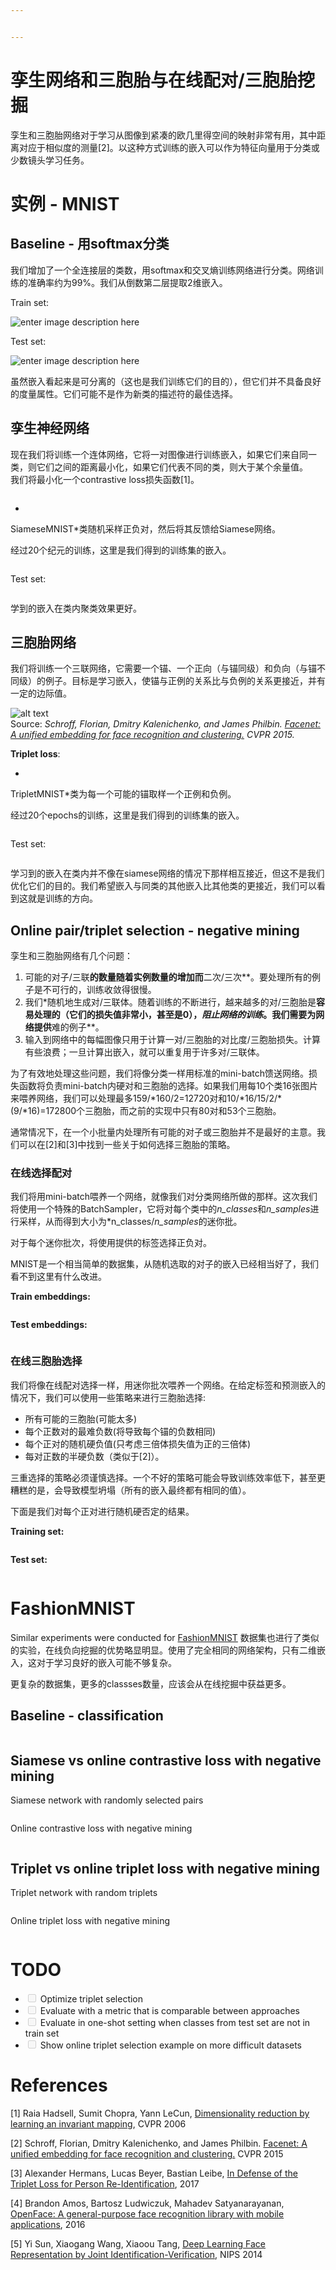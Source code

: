 ```yaml
---


---
```


<h1 id="孪生网络和三胞胎与在线配对三胞胎挖掘">孪生网络和三胞胎与在线配对/三胞胎挖掘</h1>
<p>孪生和三胞胎网络对于学习从图像到紧凑的欧几里得空间的映射非常有用，其中距离对应于相似度的测量[2]。以这种方式训练的嵌入可以作为特征向量用于分类或少数镜头学习任务。</p>
<h1 id="实例---mnist">实例 - MNIST</h1>
<h2 id="baseline---用softmax分类">Baseline - 用softmax分类</h2>
<p>我们增加了一个全连接层的类数，用softmax和交叉熵训练网络进行分类。网络训练的准确率约为99%。我们从倒数第二层提取2维嵌入。</p>
<p>Train set:</p>
<p><img src="https://raw.githubusercontent.com/adambielski/siamese-triplet/master/images/mnist_softmax_train.png" alt="enter image description here"></p>
<p>Test set:</p>
<p><img src="https://raw.githubusercontent.com/adambielski/siamese-triplet/master/images/mnist_softmax_test.png" alt="enter image description here"></p>
<p>虽然嵌入看起来是可分离的（这也是我们训练它们的目的），但它们并不具备良好的度量属性。它们可能不是作为新类的描述符的最佳选择。</p>
<h2 id="孪生神经网络">孪生神经网络</h2>
<p>现在我们将训练一个连体网络，它将一对图像进行训练嵌入，如果它们来自同一类，则它们之间的距离最小化，如果它们代表不同的类，则大于某个余量值。<br>
我们将最小化一个contrastive loss损失函数[1]。</p>
<p><img src="https://raw.githubusercontent.com/adambielski/siamese-triplet/master/images/contrastive_loss.png" alt=""></p>
<ul>
<li></li>
</ul>
<p>SiameseMNIST*类随机采样正负对，然后将其反馈给Siamese网络。</p>
<p>经过20个纪元的训练，这里是我们得到的训练集的嵌入。</p>
<p><img src="https://raw.githubusercontent.com/adambielski/siamese-triplet/master/images/mnist_siamese_train.png" alt=""></p>
<p>Test set:</p>
<p><img src="https://raw.githubusercontent.com/adambielski/siamese-triplet/master/images/mnist_siamese_test.png" alt=""></p>
<p>学到的嵌入在类内聚类效果更好。</p>
<h2 id="三胞胎网络">三胞胎网络</h2>
<p>我们将训练一个三联网络，它需要一个锚、一个正向（与锚同级）和负向（与锚不同级）的例子。目标是学习嵌入，使锚与正例的关系比与负例的关系更接近，并有一定的边际值。</p>
<p><img src="https://raw.githubusercontent.com/adambielski/siamese-triplet/master/images/anchor_negative_positive.png" alt="alt text" title="Source: FaceNet"><br>
Source: <em>Schroff, Florian, Dmitry Kalenichenko, and James Philbin. <a href="https://arxiv.org/abs/1503.03832">Facenet: A unified embedding for face recognition and clustering.</a> CVPR 2015.</em></p>
<p><strong>Triplet loss</strong>:   <img src="https://raw.githubusercontent.com/adambielski/siamese-triplet/master/images/triplet_loss.png" alt=""></p>
<ul>
<li></li>
</ul>
<p>TripletMNIST*类为每一个可能的锚取样一个正例和负例。</p>
<p>经过20个epochs的训练，这里是我们得到的训练集的嵌入。</p>
<p><img src="https://raw.githubusercontent.com/adambielski/siamese-triplet/master/images/mnist_triplet_train.png" alt=""></p>
<p>Test set:</p>
<p><img src="https://raw.githubusercontent.com/adambielski/siamese-triplet/master/images/mnist_triplet_test.png" alt=""></p>
<p>学习到的嵌入在类内并不像在siamese网络的情况下那样相互接近，但这不是我们优化它们的目的。我们希望嵌入与同类的其他嵌入比其他类的更接近，我们可以看到这就是训练的方向。</p>
<h2 id="online-pairtriplet-selection---negative-mining">Online pair/triplet selection - negative mining</h2>
<p>孪生和三胞胎网络有几个问题：</p>
<ol>
<li>可能的对子/三联<strong>的数量随着实例数量的增加而</strong>二次/三次**。要处理所有的例子是不可行的，训练收敛得很慢。</li>
<li>我们*随机地生成对/三联体。随着训练的不断进行，越来越多的对/三胞胎是<strong>容易处理的（它们的损失值非常小，甚至是0），<em>阻止网络的训练</em>。我们需要为网络提供</strong>难的例子**。</li>
<li>输入到网络中的每幅图像只用于计算一对/三胞胎的对比度/三胞胎损失。计算有些浪费；一旦计算出嵌入，就可以重复用于许多对/三联体。</li>
</ol>
<p>为了有效地处理这些问题，我们将像分类一样用标准的mini-batch馈送网络。损失函数将负责mini-batch内硬对和三胞胎的选择。如果我们用每10个类16张图片来喂养网络，我们可以处理最多159/*160/2=12720对和10/*16/15/2/*(9/*16)=172800个三胞胎，而之前的实现中只有80对和53个三胞胎。</p>
<p>通常情况下，在一个小批量内处理所有可能的对子或三胞胎并不是最好的主意。我们可以在[2]和[3]中找到一些关于如何选择三胞胎的策略。</p>
<h3 id="在线选择配对">在线选择配对</h3>
<p>我们将用mini-batch喂养一个网络，就像我们对分类网络所做的那样。这次我们将使用一个特殊的BatchSampler，它将对每个类中的<em>n_classes</em>和<em>n_samples</em>进行采样，从而得到大小为*n_classes/<em>n_samples</em>的迷你批。</p>
<p>对于每个迷你批次，将使用提供的标签选择正负对。</p>
<p>MNIST是一个相当简单的数据集，从随机选取的对子的嵌入已经相当好了，我们看不到这里有什么改进。</p>
<p><strong>Train embeddings:</strong></p>
<p><img src="https://raw.githubusercontent.com/adambielski/siamese-triplet/master/images/mnist_ocl_train.png" alt=""></p>
<p><strong>Test embeddings:</strong></p>
<p><img src="https://raw.githubusercontent.com/adambielski/siamese-triplet/master/images/mnist_ocl_test.png" alt=""></p>
<h3 id="在线三胞胎选择">在线三胞胎选择</h3>
<p>我们将像在线配对选择一样，用迷你批次喂养一个网络。在给定标签和预测嵌入的情况下，我们可以使用一些策略来进行三胞胎选择:</p>
<ul>
<li>所有可能的三胞胎(可能太多)</li>
<li>每个正数对的最难负数(将导致每个锚的负数相同)</li>
<li>每个正对的随机硬负值(只考虑三倍体损失值为正的三倍体)</li>
<li>每对正数的半硬负数（类似于[2]）。</li>
</ul>
<p>三重选择的策略必须谨慎选择。一个不好的策略可能会导致训练效率低下，甚至更糟糕的是，会导致模型坍塌（所有的嵌入最终都有相同的值）。</p>
<p>下面是我们对每个正对进行随机硬否定的结果。</p>
<p><strong>Training set:</strong></p>
<p><img src="https://raw.githubusercontent.com/adambielski/siamese-triplet/master/images/mnist_otl_train.png" alt=""></p>
<p><strong>Test set:</strong></p>
<p><img src="https://raw.githubusercontent.com/adambielski/siamese-triplet/master/images/mnist_otl_test.png" alt=""></p>
<h1 id="fashionmnist">FashionMNIST</h1>
<p>Similar experiments were conducted for <a href="https://github.com/zalandoresearch/fashion-mnist">FashionMNIST</a> 数据集也进行了类似的实验，在线负向挖掘的优势略显明显。使用了完全相同的网络架构，只有二维嵌入，这对于学习良好的嵌入可能不够复杂。</p>
<p>更复杂的数据集，更多的classses数量，应该会从在线挖掘中获益更多。</p>
<h2 id="baseline---classification">Baseline - classification</h2>
<p><img src="https://raw.githubusercontent.com/adambielski/siamese-triplet/master/images/fmnist_softmax_test.png" alt=""></p>
<h2 id="siamese-vs-online-contrastive-loss-with-negative-mining">Siamese vs online contrastive loss with negative mining</h2>
<p>Siamese network with randomly selected pairs</p>
<p><img src="https://raw.githubusercontent.com/adambielski/siamese-triplet/master/images/fmnist_comp_cl.png" alt=""></p>
<p>Online contrastive loss with negative mining</p>
<p><img src="images/fmnist_comp_ocl.png" alt=""></p>
<h2 id="triplet-vs-online-triplet-loss-with-negative-mining">Triplet vs online triplet loss with negative mining</h2>
<p>Triplet network with random triplets</p>
<p><img src="https://raw.githubusercontent.com/adambielski/siamese-triplet/master/images/fmnist_comp_tl.png" alt=""></p>
<p>Online triplet loss with negative mining</p>
<p><img src="https://raw.githubusercontent.com/adambielski/siamese-triplet/master/images/fmnist_comp_otl.png" alt=""></p>
<h1 id="todo">TODO</h1>
<ul>
<li class="task-list-item"><input type="checkbox" class="task-list-item-checkbox" disabled=""> Optimize triplet selection</li>
<li class="task-list-item"><input type="checkbox" class="task-list-item-checkbox" disabled=""> Evaluate with a metric that is comparable between approaches</li>
<li class="task-list-item"><input type="checkbox" class="task-list-item-checkbox" disabled=""> Evaluate in one-shot setting when classes from test set are not in train set</li>
<li class="task-list-item"><input type="checkbox" class="task-list-item-checkbox" disabled=""> Show online triplet selection example on more difficult datasets</li>
</ul>
<h1 id="references">References</h1>
<p>[1] Raia Hadsell, Sumit Chopra, Yann LeCun, <a href="http://yann.lecun.com/exdb/publis/pdf/hadsell-chopra-lecun-06.pdf">Dimensionality reduction by learning an invariant mapping</a>, CVPR 2006</p>
<p>[2] Schroff, Florian, Dmitry Kalenichenko, and James Philbin. <a href="https://arxiv.org/abs/1503.03832">Facenet: A unified embedding for face recognition and clustering.</a> CVPR 2015</p>
<p>[3] Alexander Hermans, Lucas Beyer, Bastian Leibe, <a href="https://arxiv.org/pdf/1703.07737">In Defense of the Triplet Loss for Person Re-Identification</a>, 2017</p>
<p>[4] Brandon Amos, Bartosz Ludwiczuk, Mahadev Satyanarayanan, <a href="http://reports-archive.adm.cs.cmu.edu/anon/2016/CMU-CS-16-118.pdf">OpenFace: A general-purpose face recognition library with mobile applications</a>, 2016</p>
<p>[5] Yi Sun, Xiaogang Wang, Xiaoou Tang, <a href="http://papers.nips.cc/paper/5416-deep-learning-face-representation-by-joint-identification-verification">Deep Learning Face Representation by Joint Identification-Verification</a>, NIPS 2014</p>

